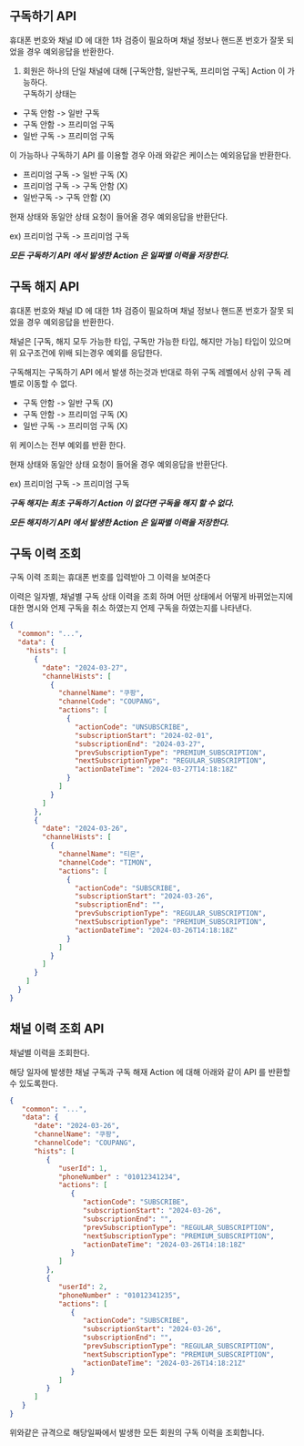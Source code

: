 ## 구독하기 API

휴대폰 번호와 채널 ID 에 대한 1차 검증이 필요하며 채널 정보나 핸드폰 번호가 잘못 되었을 경우 예외응답을 반환한다.

1) 회원은 하나의 단일 채널에 대해 [구독안함, 일반구독, 프리미엄 구독] Action 이 가능하다. <br>
   구독하기 상태는

- 구독 안함 -> 일반 구독
- 구독 안함 -> 프리미엄 구독
- 일반 구독 -> 프리미엄 구독

이 가능하나 구독하기 API 를 이용할 경우 아래 와같은 케이스는 예외응답을 반환한다.

- 프리미엄 구독 -> 일반 구독 (X)
- 프리미엄 구독 -> 구독 안함 (X)
- 일반구독 -> 구독 안함 (X)

현재 상태와 동일안 상태 요청이 들어올 경우 예외응답을 반환단다.

ex) 프리미엄 구독 -> 프리미엄 구독

***모든 구독하기 API 에서 발생한 Action 은 일짜별 이력을 저장한다.***

## 구독 해지 API

휴대폰 번호와 채널 ID 에 대한 1차 검증이 필요하며 채널 정보나 핸드폰 번호가 잘못 되었을 경우 예외응답을 반환한다.

채널은 [구독, 해지 모두 가능한 타입, 구독만 가능한 타입, 해지만 가능] 타입이 있으며 위 요구조건에 위배 되는경우 예외를 응답한다.

구독해지는 구독하기 API 에서 발생 하는것과 반대로 하위 구독 레벨에서 상위 구독 레벨로 이동할 수 없다.

- 구독 안함 -> 일반 구독 (X)
- 구독 안함 -> 프리미엄 구독 (X)
- 일반 구독 -> 프리미엄 구독 (X)

위 케이스는 전부 예외를 반환 한다.

현재 상태와 동일안 상태 요청이 들어올 경우 예외응답을 반환단다.

ex) 프리미엄 구독 -> 프리미엄 구독

***구독 해지는 최초 구독하기 Action 이 없다면 구독을 해지 할 수 없다.***

***모든 해지하기 API 에서 발생한 Action 은 일짜별 이력을 저장한다.***

## 구독 이력 조회

구독 이력 조회는 휴대폰 번호를 입력받아 그 이력을 보여준다

이력은 일자별, 채널별 구독 상태 이력을 조회 하며 어떤 상태에서 어떻게 바뀌었는지에 대한 명시와 언제 구독을 취소 하였는지 언제 구독을 하였는지를 나타낸다.

```json
{
  "common": "...",
  "data": {
    "hists": [
      {
        "date": "2024-03-27",
        "channelHists": [
          {
            "channelName": "쿠팡",
            "channelCode": "COUPANG",
            "actions": [
              {
                "actionCode": "UNSUBSCRIBE", 
                "subscriptionStart": "2024-02-01",
                "subscriptionEnd": "2024-03-27", 
                "prevSubscriptionType": "PREMIUM_SUBSCRIPTION",
                "nextSubscriptionType": "REGULAR_SUBSCRIPTION",
                "actionDateTime": "2024-03-27T14:18:18Z"
              }
            ]
          }
        ]
      },
      {
        "date": "2024-03-26",
        "channelHists": [
          {
            "channelName": "티몬",
            "channelCode": "TIMON",
            "actions": [
              {
                "actionCode": "SUBSCRIBE",
                "subscriptionStart": "2024-03-26",
                "subscriptionEnd": "", 
                "prevSubscriptionType": "REGULAR_SUBSCRIPTION",
                "nextSubscriptionType": "PREMIUM_SUBSCRIPTION",
                "actionDateTime": "2024-03-26T14:18:18Z"
              }
            ]
          }
        ]
      }
    ]
  }
}
```

## 채널 이력 조회 API

채널별 이력을 조회한다. 

해당 일자에 발생한 채널 구독과 구독 해재 Action 에 대해 아래와 같이 API 를 반환할 수 있도록한다.

```json
{
   "common": "...",
   "data": {
      "date": "2024-03-26",
      "channelName": "쿠팡",
      "channelCode": "COUPANG",
      "hists": [
         {
            "userId": 1,
            "phoneNumber" : "01012341234",
            "actions": [
               {
                  "actionCode": "SUBSCRIBE",
                  "subscriptionStart": "2024-03-26",
                  "subscriptionEnd": "",
                  "prevSubscriptionType": "REGULAR_SUBSCRIPTION",
                  "nextSubscriptionType": "PREMIUM_SUBSCRIPTION",
                  "actionDateTime": "2024-03-26T14:18:18Z"
               }
            ]
         },
         {
            "userId": 2,
            "phoneNumber" : "01012341235",
            "actions": [
               {
                  "actionCode": "SUBSCRIBE",
                  "subscriptionStart": "2024-03-26",
                  "subscriptionEnd": "",
                  "prevSubscriptionType": "REGULAR_SUBSCRIPTION",
                  "nextSubscriptionType": "PREMIUM_SUBSCRIPTION",
                  "actionDateTime": "2024-03-26T14:18:21Z"
               }
            ]
         }
      ]
   }
}
```

위와같은 규격으로 해당일짜에서 발생한 모든 회원의 구독 이력을 조회합니다.
